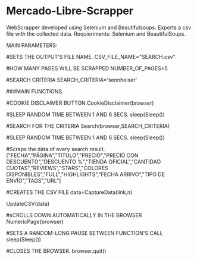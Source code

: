 # Mercado-Libre-Scrapper
WebScrapper developed using Selenium and Beautifulsoups. Exports a csv file with the collected data.
Requieriments: Selenium and BeautifulSoups.

MAIN PARAMETERS:

#SETS THE OUTPUT'S FILE NAME.
CSV_FILE_NAME="SEARCH.csv"

#HOW MANY PAGES WILL BE SCRAPPED
NUMBER_OF_PAGES=5

#SEARCH CRITERIA
SEARCH_CRITERIA='sennheiser'




###MAIN FUNCTIONS.

#COOKIE DISCLAIMER BUTTON
CookieDisclaimer(browser)

#SLEEP RANDOM TIME BETWEEN 1 AND 6 SECS.
sleep(Sleep())

#SEARCH FOR THE CRITERIA
Search(browser,SEARCH_CRITERIA)

#SLEEP RANDOM TIME BETWEEN 1 AND 6 SECS.
sleep(Sleep())
    
#Scraps the data of every search result. ["FECHA","PÁGINA","TITULO","PRECIO","PRECIO CON DESCUENTO","DESCUENTO %","TIENDA OFICIAL","CANTIDAD CUOTAS","REVIEWS","STARS","COLORES DISPONIBLES","FULL","HIGHLIGHTS","FECHA ARRIVO","TIPO DE ENVÍO","TAGS","URL"]

#CREATES THE CSV FILE
data=CaptureData(link,n)

UpdateCSV(data)
        
#sCROLLS DOWN AUTOMATICALLY IN THE BROWSER
NumericPage(browser)

#SETS A RANDOM-LONG PAUSE BETWEEN FUNCTION'S CALL
sleep(Sleep())

#CLOSES THE BROWSER.
browser.quit()
